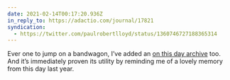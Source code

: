 ```yaml
---
date: 2021-02-14T00:17:20.936Z
in_reply_to: https://adactio.com/journal/17821
syndication:
  - https://twitter.com/paulrobertlloyd/status/1360746727188365314
---
```


Ever one to jump on a bandwagon, I’ve added an [on this day archive](/archives/on_this_day/) too. And it’s immediately proven its utility by reminding me of a lovely memory from this day last year.
